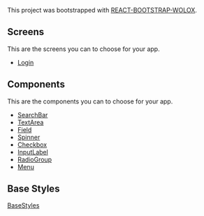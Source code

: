 This project was bootstrapped with [REACT-BOOTSTRAP-WOLOX](https://github.com/Wolox/react-bootstrap).

## Screens

This are the screens you can to choose for your app.
  * [Login](docs/Login.md)

## Components

This are the components you can to choose for your app.
  * [SearchBar](docs/SearchBar.md)
  * [TextArea](docs/TextArea.md)
  * [Field](docs/Field.md)
  * [Spinner](docs/Spinner.md)
  * [Checkbox](docs/Checkbox.md)
  * [InputLabel](docs/InputLabel.md)
  * [RadioGroup](docs/RadioGroup.md)
  * [Menu](docs/Menu.md)

## Base Styles

[BaseStyles](docs/BaseStyles.md)
